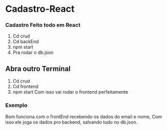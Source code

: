 # Cadastro-React
### Cadastro Feito todo em React
1. Cd crud  
2. Cd backEnd 
3. npm start 
4. Pra rodar o db.json
## Abra outro Terminal
1. Cd crud 
1. Cd frontend 
1. npm start Com isso vai rodar o frontend perfeitamente 
### Exemplo
 Bom funciona com o frontEnd recebendo os dados do email e nome, Com isso ele joga os dados pro backend, salvando tudo no db.json.
